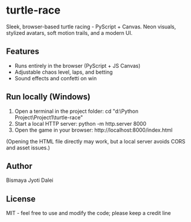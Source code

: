 # turtle-race

Sleek, browser-based turtle racing - PyScript + Canvas. Neon visuals, stylized avatars, soft motion trails, and a modern UI.

## Features
- Runs entirely in the browser (PyScript + JS Canvas)
- Adjustable chaos level, laps, and betting
- Sound effects and confetti on win

## Run locally (Windows)
1. Open a terminal in the project folder:
   cd "d:\Python Project\Project1\turtle-race"
2. Start a local HTTP server:
   python -m http.server 8000
3. Open the game in your browser:
   http://localhost:8000/index.html

(Opening the HTML file directly may work, but a local server avoids CORS and asset issues.)

## Author
Bismaya Jyoti Dalei

## License
MIT - feel free to use and modify the code; please keep a credit line
